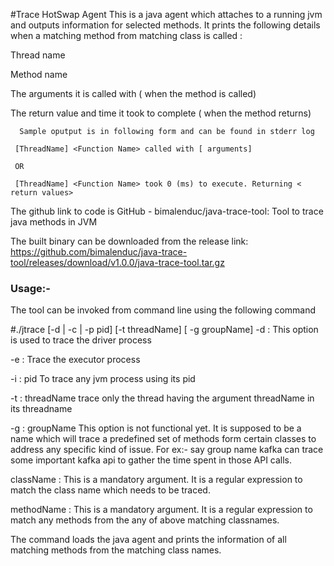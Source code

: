 #Trace HotSwap Agent
This is a java agent which attaches to a running jvm and outputs information for selected methods. 
It prints the following details when a matching method from matching class is called :

Thread name

Method name

The arguments it is called with ( when the method is called)

The return value and time it took to complete ( when the method returns)

      Sample oputput is in following form and can be found in stderr log

     [ThreadName] <Function Name> called with [ arguments]

     OR

     [ThreadName] <Function Name> took 0 (ms) to execute. Returning < return values>

The github link to code is  GitHub - bimalenduc/java-trace-tool: Tool to trace java methods in JVM 

The built binary can be downloaded from the release link: https://github.com/bimalenduc/java-trace-tool/releases/download/v1.0.0/java-trace-tool.tar.gz

 

 ### Usage:-

The tool can be invoked from command line using the following command

#./jtrace [-d | -c | -p pid] [-t threadName] [ -g groupName] <className> <methodName>
-d  : This option is used to trace the driver process

-e  : Trace the executor process

 -i  : pid To trace any jvm process using its pid

-t   : threadName trace only the thread having the argument threadName in its threadname

-g  : groupName This option is not functional yet. It is supposed to be a name which will trace a predefined set of methods form certain classes to address any specific kind of issue. For ex:- say group name kafka can trace some important kafka api to gather the time spent in those API calls.

className : This is a mandatory argument. It is a regular expression to match the class name which needs to be traced. 

methodName : This is a mandatory argument. It is a regular expression to match any methods from the any of above matching classnames. 

The command loads the java agent and prints the information of all matching methods from the matching class names.

